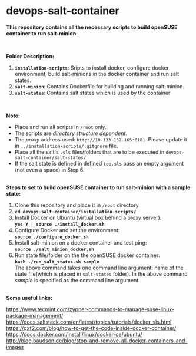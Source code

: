 # devops-salt-container

**This repository contains all the necessary scripts to build openSUSE container to run salt-minion.** 

<br />

**Folder Description:**
1. **`installation-scripts`**: Sripts to install docker, configure docker environment, build salt-minions in the docker container and run salt states.
2. **`salt-minion`**: Contains Dockerfile for building and running salt-minion.
3. **`salt-states`**: Contains salt states which is used by the container

<br />

**Note:** 
- Place and run all scripts in `/root` only.
- The scripts are *directory structure dependent*.
- The *proxy* address used: `http://10.133.132.165:8181`. Please update it in `../installation-scripts/.gitgnore` file.
- Place all the salt's `.sls` files/folders that are to be executed in `devops-salt-container/salt-states/` 
- If the salt state is defined in defined `top.sls` pass an empty argument (not even a space) in Step 6.


<br />**Steps to set to build openSUSE container to run salt-minion with a sample state:**

1. Clone this repository and place it in `/root` directory
2. **`cd devops-salt-container/installation-scripts/`**
3. Install Docker on Ubuntu (virtual box behind a proxy server):
    <br />**`yes Y | source ./install_docker.sh`**
4. Configure Docker and set the environment:
    <br />**`source ./configure_docker.sh`**
5. Install salt-minion on a docker container and test ping:
    <br />**`source ./salt_minion_docker.sh`**
6. Run state file/folder on the the openSUSE docker container:
    <br />**`bash ./run_salt_states.sh sample`**
    <br />The above command takes one command line argument: name of the state file(which is placed in `salt-states` folder). In the above command *sample* is specified as the command line argument.


<br />**Some useful links:**

https://www.tecmint.com/zypper-commands-to-manage-suse-linux-package-management/
<br />https://docs.saltstack.com/en/latest/topics/tutorials/docker_sls.html
<br />https://qxf2.com/blog/how-to-get-the-code-inside-docker-container/
<br />https://docs.docker.com/install/linux/docker-ce/ubuntu/
<br />http://blog.baudson.de/blog/stop-and-remove-all-docker-containers-and-images
